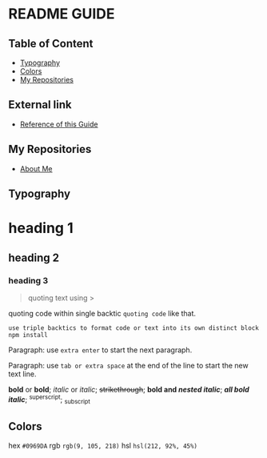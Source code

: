 # README GUIDE

## Table of Content
- [Typography](#typography)
- [Colors](#colors)
- [My Repositories](#my-repositories)

## External link
- [Reference of this Guide](https://docs.github.com/en/get-started/writing-on-github/getting-started-with-writing-and-formatting-on-github/basic-writing-and-formatting-syntax)

## My Repositories
- [About Me](mkhotamirais/README.md)


## Typography
# heading 1
## heading 2
### heading 3

> quoting text using >

quoting code within single backtic `quoting code` like that.
```
use triple backtics to format code or text into its own distinct block
npm install
```

Paragraph: use `extra enter` to start the next paragraph.

Paragraph: use `tab or extra space` at the end of the line to start the new text line.

**bold** or __bold__; *italic* or _italic_; ~~strikethrough~~; **bold and _nested italic_**; **_all bold italic_**; <sup>superscript</sup>; <sub>subscript</sub>



## Colors
hex `#0969DA` rgb `rgb(9, 105, 218)` hsl `hsl(212, 92%, 45%)`


